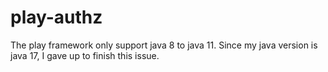 # play-authz

The play framework only support java 8 to java 11. Since my java version is java 17, I gave up to finish this issue.
